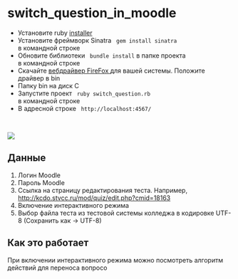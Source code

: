 # switch_question_in_moodle
- Установите ruby <a href = "https://rubyinstaller.org/downloads/">installer</a> <br>
- Установите фреймворк Sinatra <code> gem install sinatra </code><br> в командной строке
- Обновите библиотеки <code> bundle install</code> в папке проекта <br> в командной строке
- Cкачайте <a href = "https://github.com/mozilla/geckodriver/releases"> вебдрайвер FireFox </a> для вашей системы. Положите драйвер в bin
- Папку bin на диск C <br>
- Запустите проект <code> ruby switch_question.rb </code> <br> в командной строке
- В адресной строке <code> http://localhost:4567/ </code> <br>

<br>

<image src = "https://github.com/artemovsergey/switch_question_in_moodle/blob/main/image/%D0%A1%D0%BA%D1%80%D0%B8%D0%BD%D1%88%D0%BE%D1%82%202021-01-15%2019.50.27.png"><image>

## Данные

1. Логин Moodle
2. Пароль Moodle
3. Ссылка на страницу редактирования теста. Например, http://kcdo.stvcc.ru/mod/quiz/edit.php?cmid=18163
4. Включение интерактивного режима
5. Выбор файла теста из тестовой системы колледжа в кодировке UTF-8 (Cохранить как -> UTF-8)

## Как это работает
При включении интерактивного режима можно посмотреть алгоритм действий для переноса вопросо
